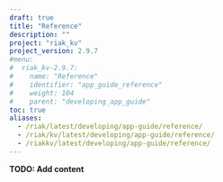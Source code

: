 ```yaml
---
draft: true
title: "Reference"
description: ""
project: "riak_kv"
project_version: 2.9.7
#menu:
#  riak_kv-2.9.7:
#    name: "Reference"
#    identifier: "app_guide_reference"
#    weight: 104
#    parent: "developing_app_guide"
toc: true
aliases:
  - /riak/latest/developing/app-guide/reference/
  - /riak/kv/latest/developing/app-guide/reference/
  - /riakkv/latest/developing/app-guide/reference/
---
```



**TODO: Add content**



